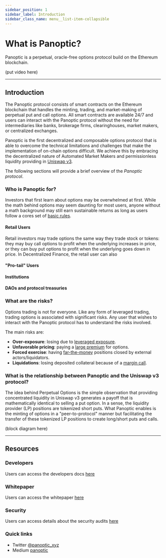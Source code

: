 ```yaml
---
sidebar_position: 1
sidebar_label: Introduction
sidebar_class_name: menu__list-item-collapsible
---
```


# What is Panoptic?

Panoptic is a perpetual, oracle-free options protocol build on the Ethereum blockchain. 

(put video here)

---

## Introduction

The Panoptic protocol consists of smart contracts on the Ethereum blockchain that handles the minting, trading, and market-making of perpetual put and call options.
All smart contracts are available 24/7 and users can interact with the Panoptic protocol without the need for intermediaries like banks, brokerage firms, clearinghouses, market makers, or centralized exchanges.

Panoptic is the first decentralized and composable options protocol that is able to overcome the technical limitations and challenges that make the implementation of on-chain options difficult.
We achieve this by embracing the decentralized nature of Automated Market Makers and permissionless liquidity providing in [Uniswap v3](https://uniswap.org/).

The following sections will provide a brief overview of the _Panoptic protocol_.


### Who is Panoptic for?

Investors that first learn about options may be overwhelmed at first. 
While the math behind options may seem daunting for most users, anyone without a math background may still earn sustainable returns as long as users follow a cores set of [basic rules](/docs/trading/basic-concepts).

#### Retail Users
Retail investors may trade options the same way they trade stock or tokens: they may buy call options to profit when the underlying increases in price, or they can buy put options to profit when the underlying goes down in price. 
In Decentralized Finance, the retail user can also 

#### "Pro-tail" Users

#### Institutions

#### DAOs and protocol treasuries

### What are the risks?

Options trading is not for everyone.
Like any form of leveraged trading, trading options is associated with significant risks.
Any user that wishes to interact with the Panoptic protocol has to understand the risks involved.

The main risks are: 
- **Over-exposure**: losing due to [leveraged exposure](./panoptic-protocol/collateral).
- **Unfavorable pricing**: paying a [large premium](./panoptic-protocol/premium) for options.
- **Forced exercise**: having [far-the-money](./panoptic-protocol/risks) positions closed by external actors/liquidators.
- **Liquidations**: losing deposited collateral because of a [margin call](./panoptic-protocol/liquidations). 

### What is the relationship between Panoptic and the Uniswap v3 protocol?

The idea behind Perpetual Options is the simple observation that providing concentrated liquidity in Uniswap v3 generates a payoff that is mathematically identical to selling a put option.
In a sense, the liquidity provider (LP) positions are tokenized short puts.
What Panoptic enables is the minting of options in a "peer-to-protocol" manner but facilitating the transfer of these tokenized LP positions to create long/short puts and calls.

(block diagram here)

---

## Resources


### Developers
Users can access the developers docs [here](./developers/smart-contracts-overview)

### Whitepaper
Users can access the whitepaper [here](./whitepaper.pdf)

### Security 
Users can access details about the security audits [here](./category/security)

### Quick links

- Twitter [@panoptic_xyz](https://twitter.com/panoptic_xyz)
- Medium [panoptic](https://panoptic.medium.com)

